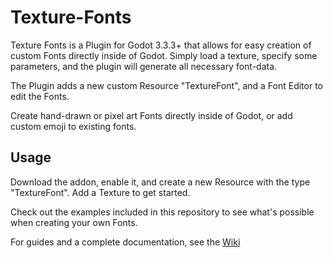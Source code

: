 # Texture-Fonts

Texture Fonts is a Plugin for Godot 3.3.3+ that allows for easy creation of custom Fonts directly inside of Godot.
Simply load a texture, specify some parameters, and the plugin will generate all necessary font-data.

The Plugin adds a new custom Resource "TextureFont", and a Font Editor to edit the Fonts.

Create hand-drawn or pixel art Fonts directly inside of Godot, or add custom emoji to existing fonts.

## Usage

Download the addon, enable it, and create a new Resource with the type "TextureFont". Add a Texture to get started.

Check out the examples included in this repository to see what's possible when creating your own Fonts.

For guides and a complete documentation, see the [Wiki](https://github.com/ElectronicBlueberry/Texture-Fonts/wiki)
